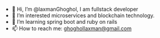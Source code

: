 - 👋 Hi, I’m @laxmanGhoghol, I am fullstack developer
- 👀 I’m interested microservices and blockchain technology.
- 🌱 I’m learning spring boot and ruby on rails
- 📫 How to reach me: ghoghollaxman@gmail.com

<!---
laxmanGhoghol/laxmanGhoghol is a ✨ special ✨ repository because its `README.md` (this file) appears on your GitHub profile.
You can click the Preview link to take a look at your changes.
--->
